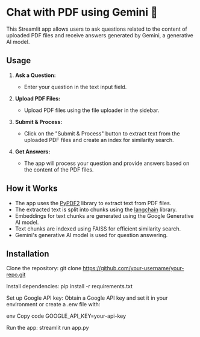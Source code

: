 # Chat with PDF using Gemini 💬

This Streamlit app allows users to ask questions related to the content of uploaded PDF files and receive answers generated by Gemini, a generative AI model.

## Usage

1. **Ask a Question:**
   - Enter your question in the text input field.

2. **Upload PDF Files:**
   - Upload PDF files using the file uploader in the sidebar.

3. **Submit & Process:**
   - Click on the "Submit & Process" button to extract text from the uploaded PDF files and create an index for similarity search.

4. **Get Answers:**
   - The app will process your question and provide answers based on the content of the PDF files.

## How it Works

- The app uses the [PyPDF2](https://pythonhosted.org/PyPDF2/) library to extract text from PDF files.
- The extracted text is split into chunks using the [langchain](https://github.com/LuminosoInsight/langchain) library.
- Embeddings for text chunks are generated using the Google Generative AI model.
- Text chunks are indexed using FAISS for efficient similarity search.
- Gemini's generative AI model is used for question answering.

## Installation

Clone the repository:
   git clone https://github.com/your-username/your-repo.git

Install dependencies:
pip install -r requirements.txt

Set up Google API key:
Obtain a Google API key and set it in your environment or create a .env file with:

env
Copy code
GOOGLE_API_KEY=your-api-key

Run the app:
streamlit run app.py